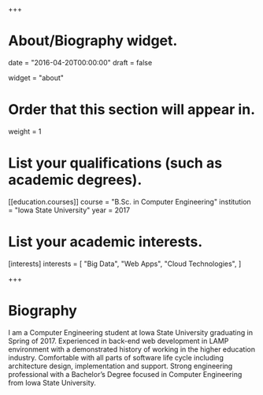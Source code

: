 +++
# About/Biography widget.

date = "2016-04-20T00:00:00"
draft = false

widget = "about"

# Order that this section will appear in.
weight = 1


# List your qualifications (such as academic degrees).
[[education.courses]]
  course = "B.Sc. in Computer Engineering"
  institution = "Iowa State University"
  year = 2017

# List your academic interests.
[interests]
  interests = [
  "Big Data",
  "Web Apps",
  "Cloud Technologies",
  ]
 
+++

<div id="biography">
    <h1>Biography</h1>
    <p>
        I am a Computer Engineering student at Iowa State University graduating in Spring of 2017. Experienced in back-end web development in LAMP environment with a demonstrated history of working in the higher education industry. Comfortable with all parts of software life cycle including architecture design, implementation and support. Strong engineering professional with a Bachelor’s Degree focused in Computer Engineering from Iowa State University.
    </p>
</div>

<script>
$(document).ready(function(){
    if($( "#biography" ).isInViewport().length > 0){
        $( "#biography" ).addClass( "animated fadeInUp" );
    }
    if($( "#interests" ).isInViewport().length > 0){
        $( "#interests" ).addClass( "animated fadeInUp" );
    }
    if($( "#grad" ).isInViewport().length > 0){
        $( "#grad" ).addClass( "animated fadeInUp" );
    }
});
</script>
